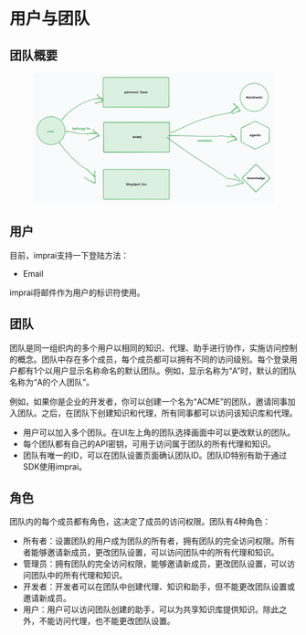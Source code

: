 # 用户与团队

## 团队概要

<figure><img src="../../.gitbook/assets/image (8).png" alt=""><figcaption></figcaption></figure>

## 用户

目前，imprai支持一下登陆方法：

* Email

imprai将邮件作为用户的标识符使用。

## 团队

团队是同一组织内的多个用户以相同的知识、代理、助手进行协作，实施访问控制的概念。团队中存在多个成员，每个成员都可以拥有不同的访问级别。每个登录用户都有1个以用户显示名称命名的默认团队。例如，显示名称为“A”时，默认的团队名称为“A的个人团队”。

例如，如果你是企业的开发者，你可以创建一个名为“ACME”的团队，邀请同事加入团队。之后，在团队下创建知识和代理，所有同事都可以访问该知识库和代理。

* 用户可以加入多个团队。在UI左上角的团队选择画面中可以更改默认的团队。
* 每个团队都有自己的API密钥，可用于访问属于团队的所有代理和知识。
* 团队有唯一的ID，可以在团队设置页面确认团队ID。团队ID特别有助于通过SDK使用imprai。

## 角色

团队内的每个成员都有角色，这决定了成员的访问权限。团队有4种角色：

* 所有者：设置团队的用户成为团队的所有者，拥有团队的完全访问权限。所有者能够邀请新成员，更改团队设置，可以访问团队中的所有代理和知识。
* 管理员：拥有团队的完全访问权限，能够邀请新成员，更改团队设置，可以访问团队中的所有代理和知识。
* 开发者：开发者可以在团队中创建代理、知识和助手，但不能更改团队设置或邀请新成员。
* 用户：用户可以访问团队创建的助手，可以为共享知识库提供知识。除此之外，不能访问代理，也不能更改团队设置。

[//]: # (see also: [Access Control]&#40;access-control.md&#41; for more details.)
